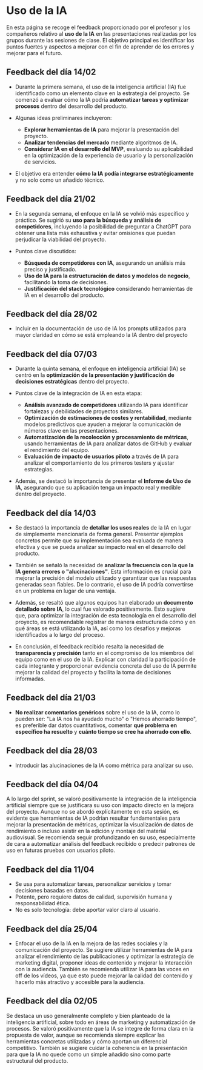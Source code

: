 # Uso de la IA

En esta página se recoge el feedback proporcionado por el profesor y los compañeros relativo al **uso de la IA** en las presentaciones realizadas por los grupos durante las sesiones de clase. El objetivo principal es identificar los puntos fuertes y aspectos a mejorar con el fin de aprender de los errores y mejorar para el futuro.

## Feedback del día 14/02
- Durante la primera semana, el uso de la inteligencia artificial (IA) fue identificado como un elemento clave en la estrategia del proyecto. Se comenzó a evaluar cómo la IA podría **automatizar tareas y optimizar procesos** dentro del desarrollo del producto.  

- Algunas ideas preliminares incluyeron:  
    - **Explorar herramientas de IA** para mejorar la presentación del proyecto.  
    - **Analizar tendencias del mercado** mediante algoritmos de IA.  
    - **Considerar IA en el desarrollo del MVP**, evaluando su aplicabilidad en la optimización de la experiencia de usuario y la personalización de servicios.  

- El objetivo era entender **cómo la IA podía integrarse estratégicamente** y no solo como un añadido técnico.  

## Feedback del día 21/02
- En la segunda semana, el enfoque en la IA se volvió más específico y práctico. Se sugirió su **uso para la búsqueda y análisis de competidores**, incluyendo la posibilidad de preguntar a ChatGPT para obtener una lista más exhaustiva y evitar omisiones que puedan perjudicar la viabilidad del proyecto.  

- Puntos clave discutidos:  
    - **Búsqueda de competidores con IA**, asegurando un análisis más preciso y justificado.  
    - **Uso de IA para la estructuración de datos y modelos de negocio**, facilitando la toma de decisiones.  
    - **Justificación del stack tecnológico** considerando herramientas de IA en el desarrollo del producto.

## Feedback del día 28/02
- Incluir en la documentación de uso de IA los prompts utilizados para mayor claridad en cómo se está empleando la IA dentro del proyecto

## Feedback del día 07/03
- Durante la quinta semana, el enfoque en inteligencia artificial (IA) se centró en la **optimización de la presentación y justificación de decisiones estratégicas** dentro del proyecto.  

- Puntos clave de la integración de IA en esta etapa:  
    - **Análisis avanzado de competidores** utilizando IA para identificar fortalezas y debilidades de proyectos similares.  
    - **Optimización de estimaciones de costes y rentabilidad**, mediante modelos predictivos que ayuden a mejorar la comunicación de números clave en las presentaciones.  
    - **Automatización de la recolección y procesamiento de métricas**, usando herramientas de IA para analizar datos de GitHub y evaluar el rendimiento del equipo.  
    - **Evaluación de impacto de usuarios piloto** a través de IA para analizar el comportamiento de los primeros testers y ajustar estrategias.  

- Además, se destacó la importancia de presentar el **Informe de Uso de IA**, asegurando que su aplicación tenga un impacto real y medible dentro del proyecto.  

## Feedback del día 14/03
- Se destacó la importancia de **detallar los usos reales** de la IA en lugar de simplemente mencionarla de forma general. Presentar ejemplos concretos permite que su implementación sea evaluada de manera efectiva y que se pueda analizar su impacto real en el desarrollo del producto.

- También se señaló la necesidad de **analizar la frecuencia con la que la IA genera errores o "alucinaciones"**. Esta información es crucial para mejorar la precisión del modelo utilizado y garantizar que las respuestas generadas sean fiables. De lo contrario, el uso de IA podría convertirse en un problema en lugar de una ventaja.

- Además, se resaltó que algunos equipos han elaborado un **documento detallado sobre IA**, lo cual fue valorado positivamente. Esto sugiere que, para optimizar la integración de esta tecnología en el desarrollo del proyecto, es recomendable registrar de manera estructurada cómo y en qué áreas se está utilizando la IA, así como los desafíos y mejoras identificados a lo largo del proceso.

- En conclusión, el feedback recibido resalta la necesidad de **transparencia y precisión** tanto en el compromiso de los miembros del equipo como en el uso de la IA. Explicar con claridad la participación de cada integrante y proporcionar evidencia concreta del uso de IA permite mejorar la calidad del proyecto y facilita la toma de decisiones informadas.

## Feedback del día 21/03
- **No realizar comentarios genéricos** sobre el uso de la IA, como lo pueden ser: "La IA nos ha ayudado mucho" o "Hemos ahorrado tiempo", es preferible dar datos cuantitativos, comentar **qué problema en específico ha resuelto** y **cuánto tiempo se cree ha ahorrado con ello**.

## Feedback del día 28/03
- Introducir las alucinaciones de la IA como métrica para analizar su uso.

## Feedback del día 04/04
A lo largo del sprint, se valoró positivamente la integración de la inteligencia artificial siempre que se justificara su uso con impacto directo en la mejora del proyecto. Aunque no se abordó explícitamente en esta sesión, es evidente que herramientas de IA podrían resultar fundamentales para mejorar la presentación de métricas, optimizar la visualización de datos de rendimiento o incluso asistir en la edición y montaje del material audiovisual. Se recomienda seguir profundizando en su uso, especialmente de cara a automatizar análisis del feedback recibido o predecir patrones de uso en futuras pruebas con usuarios piloto.

## Feedback del día 11/04
- Se usa para automatizar tareas, personalizar servicios y tomar decisiones basadas en datos.
- Potente, pero requiere datos de calidad, supervisión humana y responsabilidad ética.
- No es solo tecnología: debe aportar valor claro al usuario.

## Feedback del día 25/04
- Enfocar el uso de la IA en la mejora de las redes sociales y la comunicación del proyecto. Se sugiere utilizar herramientas de IA para analizar el rendimiento de las publicaciones y optimizar la estrategia de marketing digital, proponer ideas de contenido y mejorar la interacción con la audiencia. También se recomienda utilizar IA para las voces en off de los vídeos, ya que esto puede mejorar la calidad del contenido y hacerlo más atractivo y accesible para la audiencia.

## Feedback del día 02/05

Se destaca un uso generalmente completo y bien planteado de la inteligencia artificial, sobre todo en áreas de marketing y automatización de procesos. Se valoró positivamente que la IA se integre de forma clara en la propuesta de valor, aunque se recomienda siempre explicar las herramientas concretas utilizadas y cómo aportan un diferencial competitivo. También se sugiere cuidar la coherencia en la presentación para que la IA no quede como un simple añadido sino como parte estructural del producto.
